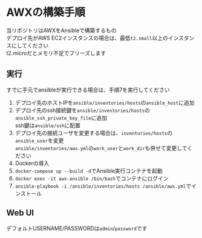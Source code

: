 # AWXの構築手順

当リポジトリはAWXをAnsibleで構築するもの  
デプロイ先がAWS EC2インスタンスの場合は、最低`t2.small`以上のインスタンスにしてください  
t2.microだとメモリ不足でフリーズします

## 実行

すでに手元でansibleが実行できる場合は、手順7を実行してください

1. デプロイ先のホストIPを`ansible/inventories/hosts`の`ansible_host`に追加
2. デプロイ先のssh接続鍵を`ansible/inventories/hosts`の`ansible_ssh_private_key_file`に追加  
    ssh鍵は`ansible/ssh`に配置
3. デプロイ先の接続ユーザを変更する場合は、`inventories/hosts`の`ansible_user`を変更  
    `ansible/inventories/awx.yml`の`work_user`と`work_dir`も併せて変更してください
4. Dockerの導入
5. `docker-compose up --build -d`でAnsible実行コンテナを起動
6. `docker exec -it awx-ansible /bin/bash`でコンテナにログイン
7. `ansible-playbook -i /ansible/inventories/hosts /ansible/awx.yml`でインストール

## Web UI

デフォルトUSERNAME/PASSWORDは`admin`/`password`です
